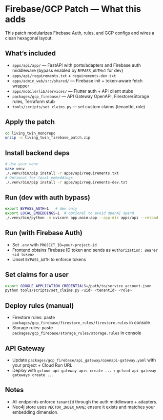 # Firebase/GCP Patch — What this adds

This patch modularizes Firebase Auth, rules, and GCP configs and wires a clean hexagonal layout.

## What’s included
- `apps/api/app/` — FastAPI with ports/adapters and Firebase auth middleware (bypass enabled by `BYPASS_AUTH=1` for dev)
- `apps/api/requirements.txt` + `requirements-dev.txt`
- `apps/admin_web/src/shared/` — Firebase init + token-aware fetch wrapper
- `apps/mobile/lib/services/` — Flutter auth + API client stubs
- `packages/gcp_firebase/` — API Gateway OpenAPI, Firestore/Storage rules, Terraform stub
- `tools/scripts/set_claims.py` — set custom claims (tenantId, role)

## Apply the patch
```bash
cd living_twin_monorepo
unzip -o living_twin_firebase_patch.zip
```

## Install backend deps
```bash
# Use your venv
make venv
./.venv/bin/pip install -r apps/api/requirements.txt
# Optional for local embeddings
./.venv/bin/pip install -r apps/api/requirements-dev.txt
```

## Run (dev with auth bypass)
```bash
export BYPASS_AUTH=1   # dev only
export LOCAL_EMBEDDINGS=1  # optional to avoid OpenAI spend
./.venv/bin/python -m uvicorn app.main:app --app-dir apps/api --reload --port 8080
```

## Run (with Firebase Auth)
- Set `.env` with `PROJECT_ID=your-project-id`
- Frontend obtains Firebase ID token and sends as `Authorization: Bearer <id token>`
- Unset `BYPASS_AUTH` to enforce tokens

## Set claims for a user
```bash
export GOOGLE_APPLICATION_CREDENTIALS=/path/to/service_account.json
python tools/scripts/set_claims.py <uid> <tenantId> <role>
```

## Deploy rules (manual)
- Firestore rules: paste `packages/gcp_firebase/firestore_rules/firestore.rules` in console
- Storage rules: paste `packages/gcp_firebase/storage_rules/storage.rules` in console

## API Gateway
- Update `packages/gcp_firebase/api_gateway/openapi-gateway.yaml` with your project + Cloud Run URL
- Deploy with `gcloud api-gateway apis create ...` + `gcloud api-gateway gateways create ...`

## Notes
- All endpoints enforce `tenantId` through the auth middleware + adapters.
- Neo4j store uses `VECTOR_INDEX_NAME`; ensure it exists and matches your embedding dimension.
